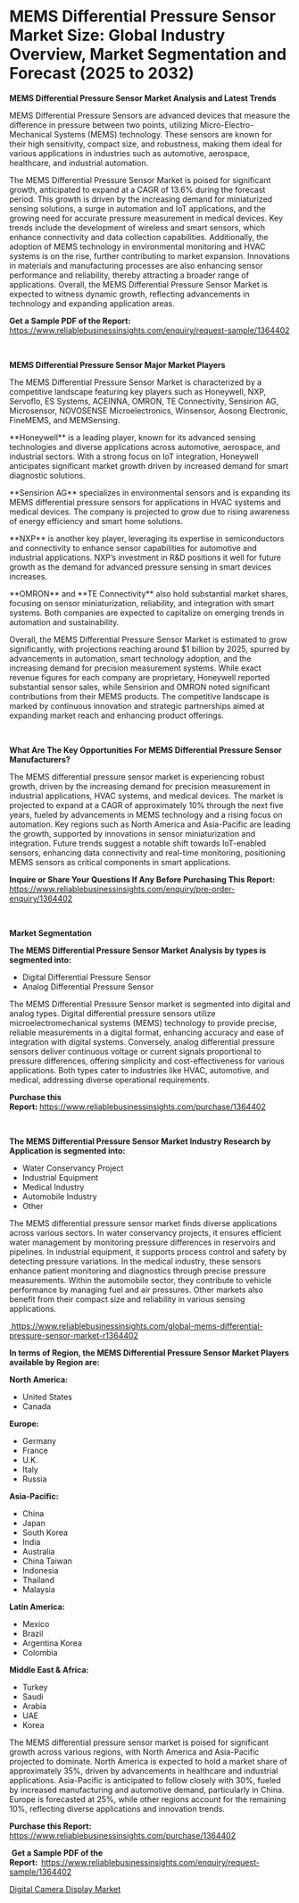 <p><h1>MEMS Differential Pressure Sensor Market Size: Global Industry Overview, Market Segmentation and Forecast (2025 to 2032)</h1></p><p><strong>MEMS Differential Pressure Sensor Market Analysis and Latest Trends</strong></p>
<p><p>MEMS Differential Pressure Sensors are advanced devices that measure the difference in pressure between two points, utilizing Micro-Electro-Mechanical Systems (MEMS) technology. These sensors are known for their high sensitivity, compact size, and robustness, making them ideal for various applications in industries such as automotive, aerospace, healthcare, and industrial automation.</p><p>The MEMS Differential Pressure Sensor Market is poised for significant growth, anticipated to expand at a CAGR of 13.6% during the forecast period. This growth is driven by the increasing demand for miniaturized sensing solutions, a surge in automation and IoT applications, and the growing need for accurate pressure measurement in medical devices. Key trends include the development of wireless and smart sensors, which enhance connectivity and data collection capabilities. Additionally, the adoption of MEMS technology in environmental monitoring and HVAC systems is on the rise, further contributing to market expansion. Innovations in materials and manufacturing processes are also enhancing sensor performance and reliability, thereby attracting a broader range of applications. Overall, the MEMS Differential Pressure Sensor Market is expected to witness dynamic growth, reflecting advancements in technology and expanding application areas.</p></p>
<p><strong>Get a Sample PDF of the Report:&nbsp;</strong> <a href="https://www.reliablebusinessinsights.com/enquiry/request-sample/1364402?utm_campaign=2125&utm_medium=2&utm_source=Github&utm_content=ia&utm_term=11022025&utm_id=mems-differential-pressure-sensor">https://www.reliablebusinessinsights.com/enquiry/request-sample/1364402</a></p>
<p>&nbsp;</p>
<p><strong>MEMS Differential Pressure Sensor Major Market Players</strong></p>
<p><p>The MEMS Differential Pressure Sensor Market is characterized by a competitive landscape featuring key players such as Honeywell, NXP, Servoflo, ES Systems, ACEINNA, OMRON, TE Connectivity, Sensirion AG, Microsensor, NOVOSENSE Microelectronics, Winsensor, Aosong Electronic, FineMEMS, and MEMSensing. </p><p>**Honeywell** is a leading player, known for its advanced sensing technologies and diverse applications across automotive, aerospace, and industrial sectors. With a strong focus on IoT integration, Honeywell anticipates significant market growth driven by increased demand for smart diagnostic solutions. </p><p>**Sensirion AG** specializes in environmental sensors and is expanding its MEMS differential pressure sensors for applications in HVAC systems and medical devices. The company is projected to grow due to rising awareness of energy efficiency and smart home solutions.</p><p>**NXP** is another key player, leveraging its expertise in semiconductors and connectivity to enhance sensor capabilities for automotive and industrial applications. NXP’s investment in R&D positions it well for future growth as the demand for advanced pressure sensing in smart devices increases.</p><p>**OMRON** and **TE Connectivity** also hold substantial market shares, focusing on sensor miniaturization, reliability, and integration with smart systems. Both companies are expected to capitalize on emerging trends in automation and sustainability.</p><p>Overall, the MEMS Differential Pressure Sensor Market is estimated to grow significantly, with projections reaching around $1 billion by 2025, spurred by advancements in automation, smart technology adoption, and the increasing demand for precision measurement systems. While exact revenue figures for each company are proprietary, Honeywell reported substantial sensor sales, while Sensirion and OMRON noted significant contributions from their MEMS products. The competitive landscape is marked by continuous innovation and strategic partnerships aimed at expanding market reach and enhancing product offerings.</p></p>
<p>&nbsp;</p>
<p><strong>What Are The Key Opportunities For MEMS Differential Pressure Sensor Manufacturers?</strong></p>
<p><p>The MEMS differential pressure sensor market is experiencing robust growth, driven by the increasing demand for precision measurement in industrial applications, HVAC systems, and medical devices. The market is projected to expand at a CAGR of approximately 10% through the next five years, fueled by advancements in MEMS technology and a rising focus on automation. Key regions such as North America and Asia-Pacific are leading the growth, supported by innovations in sensor miniaturization and integration. Future trends suggest a notable shift towards IoT-enabled sensors, enhancing data connectivity and real-time monitoring, positioning MEMS sensors as critical components in smart applications.</p></p>
<p><strong>Inquire or Share Your Questions If Any Before Purchasing This Report:</strong> <a href="https://www.reliablebusinessinsights.com/enquiry/pre-order-enquiry/1364402?utm_campaign=2125&utm_medium=2&utm_source=Github&utm_content=ia&utm_term=11022025&utm_id=mems-differential-pressure-sensor">https://www.reliablebusinessinsights.com/enquiry/pre-order-enquiry/1364402</a></p>
<p>&nbsp;</p>
<p><strong>Market Segmentation</strong></p>
<p><strong>The MEMS Differential Pressure Sensor Market Analysis by types is segmented into:</strong></p>
<p><ul><li>Digital Differential Pressure Sensor</li><li>Analog Differential Pressure Sensor</li></ul></p>
<p><p>The MEMS Differential Pressure Sensor market is segmented into digital and analog types. Digital differential pressure sensors utilize microelectromechanical systems (MEMS) technology to provide precise, reliable measurements in a digital format, enhancing accuracy and ease of integration with digital systems. Conversely, analog differential pressure sensors deliver continuous voltage or current signals proportional to pressure differences, offering simplicity and cost-effectiveness for various applications. Both types cater to industries like HVAC, automotive, and medical, addressing diverse operational requirements.</p></p>
<p><strong>Purchase this Report:&nbsp;</strong><a href="https://www.reliablebusinessinsights.com/purchase/1364402?utm_campaign=2125&utm_medium=2&utm_source=Github&utm_content=ia&utm_term=11022025&utm_id=mems-differential-pressure-sensor">https://www.reliablebusinessinsights.com/purchase/1364402</a></p>
<p>&nbsp;</p>
<p><strong>The MEMS Differential Pressure Sensor Market Industry Research by Application is segmented into:</strong></p>
<p><ul><li>Water Conservancy Project</li><li>Industrial Equipment</li><li>Medical Industry</li><li>Automobile Industry</li><li>Other</li></ul></p>
<p><p>The MEMS differential pressure sensor market finds diverse applications across various sectors. In water conservancy projects, it ensures efficient water management by monitoring pressure differences in reservoirs and pipelines. In industrial equipment, it supports process control and safety by detecting pressure variations. In the medical industry, these sensors enhance patient monitoring and diagnostics through precise pressure measurements. Within the automobile sector, they contribute to vehicle performance by managing fuel and air pressures. Other markets also benefit from their compact size and reliability in various sensing applications.</p></p>
<p><a href="https://www.reliablebusinessinsights.com/global-mems-differential-pressure-sensor-market-r1364402?utm_campaign=2125&utm_medium=2&utm_source=Github&utm_content=ia&utm_term=11022025&utm_id=mems-differential-pressure-sensor">&nbsp;https://www.reliablebusinessinsights.com/global-mems-differential-pressure-sensor-market-r1364402</a></p>
<p><strong>In terms of Region, the MEMS Differential Pressure Sensor Market Players available by Region are:</strong></p>
<p>
    <p> <strong> North America: </strong>
        <ul>
            <li>United States</li>
            <li>Canada</li>
        </ul>
        </p> 
    <p> <strong> Europe: </strong>
        <ul>
            <li>Germany</li>
            <li>France</li>
            <li>U.K.</li>
            <li>Italy</li>
            <li>Russia</li>
        </ul>
        </p> 
    <p> <strong> Asia-Pacific: </strong>
        <ul>
            <li>China</li>
            <li>Japan</li>
            <li>South Korea</li>
            <li>India</li>
            <li>Australia</li>
            <li>China Taiwan</li>
            <li>Indonesia</li>
            <li>Thailand</li>
            <li>Malaysia</li>
        </ul>
        </p> 
    <p> <strong> Latin America: </strong>
        <ul>
            <li>Mexico</li>
            <li>Brazil</li>
            <li>Argentina Korea</li>
            <li>Colombia</li>
        </ul>
        </p> 
    <p> <strong> Middle East & Africa: </strong>
        <ul>
            <li>Turkey</li>
            <li>Saudi</li>
            <li>Arabia</li>
            <li>UAE</li>
            <li>Korea</li>
        </ul>
    </p>
    </p>
<p><p>The MEMS differential pressure sensor market is poised for significant growth across various regions, with North America and Asia-Pacific projected to dominate. North America is expected to hold a market share of approximately 35%, driven by advancements in healthcare and industrial applications. Asia-Pacific is anticipated to follow closely with 30%, fueled by increased manufacturing and automotive demand, particularly in China. Europe is forecasted at 25%, while other regions account for the remaining 10%, reflecting diverse applications and innovation trends.</p></p>
<p><strong>Purchase this Report: </strong><a href="https://www.reliablebusinessinsights.com/purchase/1364402?utm_campaign=2125&utm_medium=2&utm_source=Github&utm_content=ia&utm_term=11022025&utm_id=mems-differential-pressure-sensor">https://www.reliablebusinessinsights.com/purchase/1364402</a></p>
<p>&nbsp;<strong>Get a Sample PDF of the Report:&nbsp;&nbsp;</strong><a href="https://www.reliablebusinessinsights.com/enquiry/request-sample/1364402?utm_campaign=2125&utm_medium=2&utm_source=Github&utm_content=ia&utm_term=11022025&utm_id=mems-differential-pressure-sensor">https://www.reliablebusinessinsights.com/enquiry/request-sample/1364402</a></p>
<p><strong></strong></p>
<p><p><a href="https://github.com/JubayerMia832/Market-Research-Report-List-1/blob/main/digital-camera-display-market.md?utm_campaign=2125&utm_medium=2&utm_source=Github&utm_content=ia&utm_term=11022025&utm_id=mems-differential-pressure-sensor">Digital Camera Display Market</a></p></p>